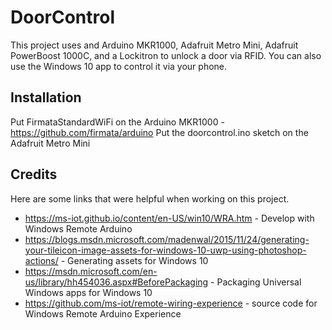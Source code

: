 # DoorControl

This project uses and Arduino MKR1000, Adafruit Metro Mini, Adafruit PowerBoost 1000C, and a Lockitron to unlock a door via RFID.
You can also use the Windows 10 app to control it via your phone.


## Installation

Put FirmataStandardWiFi on the Arduino MKR1000 - https://github.com/firmata/arduino
Put the doorcontrol.ino sketch on the Adafruit Metro Mini


## Credits

Here are some links that were helpful when working on this project.
* https://ms-iot.github.io/content/en-US/win10/WRA.htm - Develop with Windows Remote Arduino
* https://blogs.msdn.microsoft.com/madenwal/2015/11/24/generating-your-tileicon-image-assets-for-windows-10-uwp-using-photoshop-actions/ - Generating assets for Windows 10
* https://msdn.microsoft.com/en-us/library/hh454036.aspx#BeforePackaging - Packaging Universal Windows apps for Windows 10
* https://github.com/ms-iot/remote-wiring-experience - source code for Windows Remote Arduino Experience

